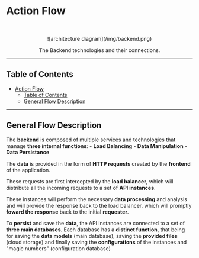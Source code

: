 # Action Flow
<br/>
<p align="center">
    ![architecture diagram](/img/backend.png)
</p>

<p align="center">
  The Backend technologies and their connections.
</p>

---

<!-- START doctoc generated TOC please keep comment here to allow auto update -->
<!-- DON'T EDIT THIS SECTION, INSTEAD RE-RUN doctoc TO UPDATE -->
## Table of Contents

- [Action Flow](#action-flow)
  - [Table of Contents](#table-of-contents)
  - [General Flow Description](#general-flow-description)

<!-- END doctoc generated TOC please keep comment here to allow auto update -->

---

## General Flow Description

The **backend** is composed of multiple services and technologies that manage **three internal functions**:
    - **Load Balancing**
    - **Data Manipulation**
    - **Data Persistance**

 The **data** is provided in the form of **HTTP requests** created by the **frontend** of the application.

 These requests are first intercepted by the **load balancer**, which will distribute all the incoming requests to a set of **API instances**.

 These instances will perform the necessary **data processing** and analysis and will provide the response back to the load balancer, which will promptly **foward the response** back to the initial **requester**.

 To **persist** and save the **data**, the API instances are connected to a set of **three main databases**.
 Each database has a **distinct function**, that being for saving the **data models** (main database), saving the **provided files** (cloud storage) and finally saving the **configurations** of the instances and "magic numbers" (configuration database)